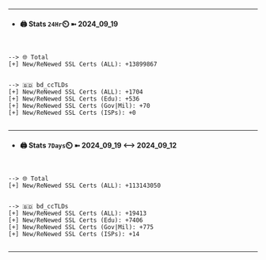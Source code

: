 

---
- #### 🖨️ **Stats** `24Hr`⏲️ ➼ 2024_09_19
```console


--> 🌐 Total
[+] New/ReNewed SSL Certs (ALL): +13899867


--> 🇧🇩 bd_ccTLDs
[+] New/ReNewed SSL Certs (ALL): +1704
[+] New/ReNewed SSL Certs (Edu): +536
[+] New/ReNewed SSL Certs (Gov|Mil): +70
[+] New/ReNewed SSL Certs (ISPs): +0


```

---
- #### 🖨️ **Stats** `7Days`⏲️ ➼ 2024_09_19 <--> 2024_09_12
```console


--> 🌐 Total
[+] New/ReNewed SSL Certs (ALL): +113143050


--> 🇧🇩 bd_ccTLDs
[+] New/ReNewed SSL Certs (ALL): +19413
[+] New/ReNewed SSL Certs (Edu): +7406
[+] New/ReNewed SSL Certs (Gov|Mil): +775
[+] New/ReNewed SSL Certs (ISPs): +14


```

---

